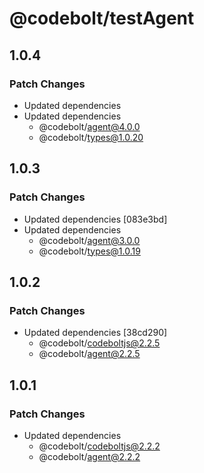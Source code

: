 # @codebolt/testAgent

## 1.0.4

### Patch Changes

- Updated dependencies
- Updated dependencies
  - @codebolt/agent@4.0.0
  - @codebolt/types@1.0.20

## 1.0.3

### Patch Changes

- Updated dependencies [083e3bd]
- Updated dependencies
  - @codebolt/agent@3.0.0
  - @codebolt/types@1.0.19

## 1.0.2

### Patch Changes

- Updated dependencies [38cd290]
  - @codebolt/codeboltjs@2.2.5
  - @codebolt/agent@2.2.5

## 1.0.1

### Patch Changes

- Updated dependencies
  - @codebolt/codeboltjs@2.2.2
  - @codebolt/agent@2.2.2
